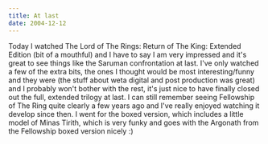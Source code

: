 ```yaml
---
title: At last
date: 2004-12-12
---
```


Today I watched The Lord of The Rings: Return of The King: Extended Edition (bit of a mouthful) and I have to say I am very impressed and it's great to see things like the Saruman confrontation at last.
I've only watched a few of the extra bits, the ones I thought would be most interesting/funny and they were (the stuff about weta digital and post production was great) and I probably won't bother with the rest, it's just nice to have finally closed out the full, extended trilogy at last. I can still remember seeing Fellowship of The Ring quite clearly a few years ago and I've really enjoyed watching it develop since then.
I went for the boxed version, which includes a little model of Minas Tirith, which is very funky and goes with the Argonath from the Fellowship boxed version nicely :)
